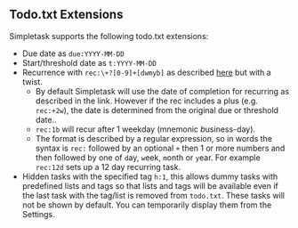 Todo.txt Extensions
-------------------

Simpletask supports the following todo.txt extensions:

-   Due date as `due:YYYY-MM-DD`
-   Start/threshold date as `t:YYYY-MM-DD`
-   Recurrence with `rec:\+?[0-9]+[dwmyb]` as described [here](https://github.com/bram85/topydo/wiki/Recurrence) but with a twist.
    - By default Simpletask will use the date of completion for recurring as described in the link. However if the rec includes a plus (e.g. `rec:+2w`), the date is determined from the original due or threshold date..
    - `rec:1b` will recur after 1 weekday (mnemonic *b*usiness-day). 
    - The format is described by a regular expression, so in words the syntax is `rec:` followed by an optional `+` then 1 or more numbers and then followed by one of `d`ay, `w`eek, `m`onth or `y`ear. For example `rec:12d` sets up a 12 day recurring task.
- Hidden tasks with the specified tag `h:1`, this allows dummy tasks with predefined lists and tags so that lists and tags will be available even if the last task with the tag/list is removed from `todo.txt`. These tasks will not be shown by default. You can temporarily display them from the Settings.
